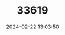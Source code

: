 ---
title: "33619"
category: "Geniostoma hirtellum"
draft: false
date: 2024-02-22 13:03:50
languages:
  Hawaiian: ["kāmakahala"]
---